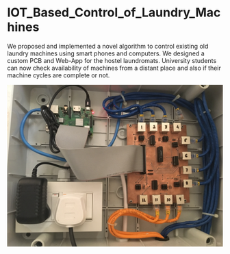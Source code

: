 # IOT_Based_Control_of_Laundry_Machines
We proposed and implemented a novel algorithm to control existing old laundry machines using smart phones and computers. We designed a custom PCB and Web-App for the hostel laundromats. University students can now check availability of machines from a distant place and also if their machine cycles are complete or not. 

![PCB](https://github.com/PatilVrush/IOT_Based_Control_of_Laundry_Machines/blob/master/image1.jpeg)

